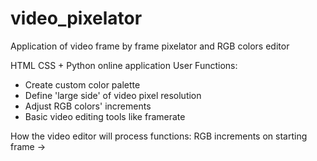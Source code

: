 # video_pixelator
Application of video frame by frame pixelator and RGB colors editor

HTML CSS + Python online application
User Functions:

- Create custom color palette
- Define 'large side' of video pixel resolution
- Adjust RGB colors' increments
- Basic video editing tools like framerate

How the video editor will process functions:
RGB increments on starting frame -> 
